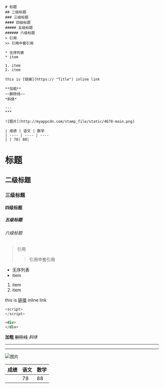 ```
# 标题
## 二级标题
### 三级标题
#### 四级标题
##### 五级标题
###### 六级标题
> 引用 
>> 引用中套引用

* 无序列表
* item

1. item
2. item

this is [链接](https:// "Title") inline link

**加粗**
~~删除线~~
*斜体*

---
***

![图片](http://myappcdn.com/stamp_file/static/4678-main.png)

| 成绩 | 语文 | 数学
| ---- | ---- | ----
| | 78| 88|
```

# 标题
## 二级标题
### 三级标题
#### 四级标题
##### 五级标题
###### 六级标题

> 引用 
>> 引用中套引用

* 无序列表
* item

1. item
2. item

this is [链接](https:// "Title") inline link

```javascript
<script>
</script>
```
```html
<div>
</div>
```
**加粗**
~~删除线~~
*斜体*

---
***

![图片](http://myappcdn.com/stamp_file/static/4678-main.png)

| 成绩 | 语文 | 数学
| ---- | ---- | ----
| | 78| 88|


